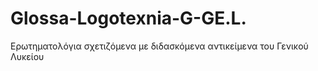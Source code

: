 # Glossa-Logotexnia-G-GE.L.
Ερωτηματολόγια σχετιζόμενα με διδασκόμενα αντικείμενα του Γενικού Λυκείου
